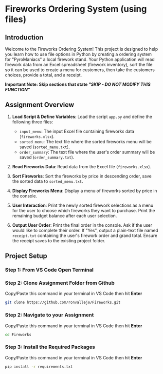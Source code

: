# Fireworks Ordering System (using files)

## Introduction
Welcome to the Fireworks Ordering System! This project is designed to help you learn how to use file options in Python by creating a ordering system for "PyroManiacs" a local firework stand. Your Python application will read firework data from an Excel spreadsheet (firework inventory), sort the file so it can be used to create a menu for customers, then take the customers choices, provide a total, and a receipt. 

**Important Note: Skip sections that state *"SKIP - DO NOT MODIFY THIS FUNCTION"***

## Assignment Overview
1. **Load Script & Define Variables**: Load the script `app.py` and define the following three files:
   - `input_menu`: The input Excel file containing fireworks data (`fireworks.xlsx`).
   - `sorted_menu`: The text file where the sorted fireworks menu will be saved (`sorted_menu.txt`).
   - `order_summary`: The text file where the user's order summary will be saved (`order_summary.txt`).

2. **Read Fireworks Data**: Read data from the Excel file (`fireworks.xlsx`).

3. **Sort Fireworks**: Sort the fireworks by price in descending order, save the sorted data to `sorted_menu.txt`.

4. **Display Fireworks Menu**: Display a menu of fireworks sorted by price in the console.

5. **User Interaction**: Print the newly sorted firework selections as a menu for the user to choose which fireworks they want to purchase. Print the remaining budget balance after each user selection.

6. **Output User Order**: Print the final order in the console. Ask if the user would like to complete their order. If "Yes", output a plain-text file named `receipt.txt` containing the user's firework order and grand total. Ensure the receipt saves to the existing project folder.


## Project Setup

### Step 1: From VS Code Open Terminal

### Step 2: Clone Assignment Folder from Github
Copy/Paste this command in your terminal in VS Code then hit **Enter**

```zsh
git clone https://github.com/ronvallejo/Fireworks.git
```

### Step 2: Navigate to your Assignment
Copy/Paste this command in your terminal in VS Code then hit **Enter**

```zsh
cd Fireworks
```

### Step 3: Install the Required Packages
Copy/Paste this command in your terminal in VS Code then hit **Enter**

```zsh
pip install -r requirements.txt
```

